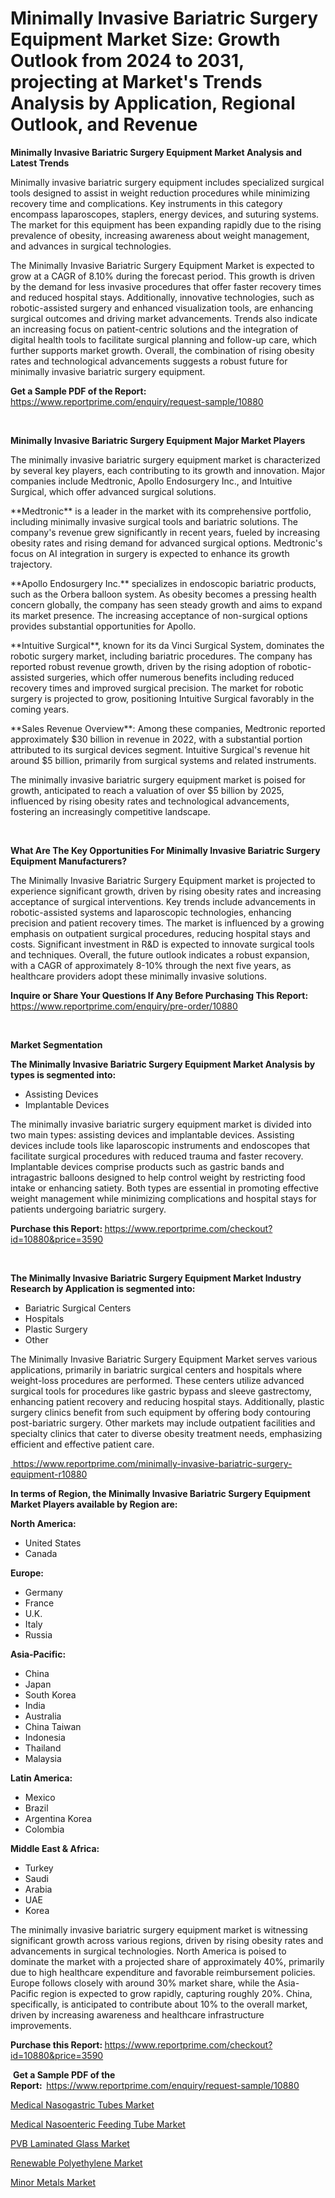 <p><h1>Minimally Invasive Bariatric Surgery Equipment Market Size: Growth Outlook from 2024 to 2031, projecting at Market's Trends Analysis by Application, Regional Outlook, and Revenue</h1></p><p><strong>Minimally Invasive Bariatric Surgery Equipment Market Analysis and Latest Trends</strong></p>
<p><p>Minimally invasive bariatric surgery equipment includes specialized surgical tools designed to assist in weight reduction procedures while minimizing recovery time and complications. Key instruments in this category encompass laparoscopes, staplers, energy devices, and suturing systems. The market for this equipment has been expanding rapidly due to the rising prevalence of obesity, increasing awareness about weight management, and advances in surgical technologies.</p><p>The Minimally Invasive Bariatric Surgery Equipment Market is expected to grow at a CAGR of 8.10% during the forecast period. This growth is driven by the demand for less invasive procedures that offer faster recovery times and reduced hospital stays. Additionally, innovative technologies, such as robotic-assisted surgery and enhanced visualization tools, are enhancing surgical outcomes and driving market advancements. Trends also indicate an increasing focus on patient-centric solutions and the integration of digital health tools to facilitate surgical planning and follow-up care, which further supports market growth. Overall, the combination of rising obesity rates and technological advancements suggests a robust future for minimally invasive bariatric surgery equipment.</p></p>
<p><strong>Get a Sample PDF of the Report:&nbsp;</strong> <a href="https://www.reportprime.com/enquiry/request-sample/10880">https://www.reportprime.com/enquiry/request-sample/10880</a></p>
<p>&nbsp;</p>
<p><strong>Minimally Invasive Bariatric Surgery Equipment Major Market Players</strong></p>
<p><p>The minimally invasive bariatric surgery equipment market is characterized by several key players, each contributing to its growth and innovation. Major companies include Medtronic, Apollo Endosurgery Inc., and Intuitive Surgical, which offer advanced surgical solutions.</p><p>**Medtronic** is a leader in the market with its comprehensive portfolio, including minimally invasive surgical tools and bariatric solutions. The company's revenue grew significantly in recent years, fueled by increasing obesity rates and rising demand for advanced surgical options. Medtronic's focus on AI integration in surgery is expected to enhance its growth trajectory.</p><p>**Apollo Endosurgery Inc.** specializes in endoscopic bariatric products, such as the Orbera balloon system. As obesity becomes a pressing health concern globally, the company has seen steady growth and aims to expand its market presence. The increasing acceptance of non-surgical options provides substantial opportunities for Apollo.</p><p>**Intuitive Surgical**, known for its da Vinci Surgical System, dominates the robotic surgery market, including bariatric procedures. The company has reported robust revenue growth, driven by the rising adoption of robotic-assisted surgeries, which offer numerous benefits including reduced recovery times and improved surgical precision. The market for robotic surgery is projected to grow, positioning Intuitive Surgical favorably in the coming years.</p><p>**Sales Revenue Overview**: Among these companies, Medtronic reported approximately $30 billion in revenue in 2022, with a substantial portion attributed to its surgical devices segment. Intuitive Surgical's revenue hit around $5 billion, primarily from surgical systems and related instruments.</p><p>The minimally invasive bariatric surgery equipment market is poised for growth, anticipated to reach a valuation of over $5 billion by 2025, influenced by rising obesity rates and technological advancements, fostering an increasingly competitive landscape.</p></p>
<p>&nbsp;</p>
<p><strong>What Are The Key Opportunities For Minimally Invasive Bariatric Surgery Equipment Manufacturers?</strong></p>
<p><p>The Minimally Invasive Bariatric Surgery Equipment market is projected to experience significant growth, driven by rising obesity rates and increasing acceptance of surgical interventions. Key trends include advancements in robotic-assisted systems and laparoscopic technologies, enhancing precision and patient recovery times. The market is influenced by a growing emphasis on outpatient surgical procedures, reducing hospital stays and costs. Significant investment in R&D is expected to innovate surgical tools and techniques. Overall, the future outlook indicates a robust expansion, with a CAGR of approximately 8-10% through the next five years, as healthcare providers adopt these minimally invasive solutions.</p></p>
<p><strong>Inquire or Share Your Questions If Any Before Purchasing This Report:</strong> <a href="https://www.reportprime.com/enquiry/pre-order/10880">https://www.reportprime.com/enquiry/pre-order/10880</a></p>
<p>&nbsp;</p>
<p><strong>Market Segmentation</strong></p>
<p><strong>The Minimally Invasive Bariatric Surgery Equipment Market Analysis by types is segmented into:</strong></p>
<p><ul><li>Assisting Devices</li><li>Implantable Devices</li></ul></p>
<p><p>The minimally invasive bariatric surgery equipment market is divided into two main types: assisting devices and implantable devices. Assisting devices include tools like laparoscopic instruments and endoscopes that facilitate surgical procedures with reduced trauma and faster recovery. Implantable devices comprise products such as gastric bands and intragastric balloons designed to help control weight by restricting food intake or enhancing satiety. Both types are essential in promoting effective weight management while minimizing complications and hospital stays for patients undergoing bariatric surgery.</p></p>
<p><strong>Purchase this Report:&nbsp;</strong><a href="https://www.reportprime.com/checkout?id=10880&price=3590">https://www.reportprime.com/checkout?id=10880&price=3590</a></p>
<p>&nbsp;</p>
<p><strong>The Minimally Invasive Bariatric Surgery Equipment Market Industry Research by Application is segmented into:</strong></p>
<p><ul><li>Bariatric Surgical Centers</li><li>Hospitals</li><li>Plastic Surgery</li><li>Other</li></ul></p>
<p><p>The Minimally Invasive Bariatric Surgery Equipment Market serves various applications, primarily in bariatric surgical centers and hospitals where weight-loss procedures are performed. These centers utilize advanced surgical tools for procedures like gastric bypass and sleeve gastrectomy, enhancing patient recovery and reducing hospital stays. Additionally, plastic surgery clinics benefit from such equipment by offering body contouring post-bariatric surgery. Other markets may include outpatient facilities and specialty clinics that cater to diverse obesity treatment needs, emphasizing efficient and effective patient care.</p></p>
<p><a href="https://www.reportprime.com/minimally-invasive-bariatric-surgery-equipment-r10880">&nbsp;https://www.reportprime.com/minimally-invasive-bariatric-surgery-equipment-r10880</a></p>
<p><strong>In terms of Region, the Minimally Invasive Bariatric Surgery Equipment Market Players available by Region are:</strong></p>
<p>
    <p> <strong> North America: </strong>
        <ul>
            <li>United States</li>
            <li>Canada</li>
        </ul>
        </p> 
    <p> <strong> Europe: </strong>
        <ul>
            <li>Germany</li>
            <li>France</li>
            <li>U.K.</li>
            <li>Italy</li>
            <li>Russia</li>
        </ul>
        </p> 
    <p> <strong> Asia-Pacific: </strong>
        <ul>
            <li>China</li>
            <li>Japan</li>
            <li>South Korea</li>
            <li>India</li>
            <li>Australia</li>
            <li>China Taiwan</li>
            <li>Indonesia</li>
            <li>Thailand</li>
            <li>Malaysia</li>
        </ul>
        </p> 
    <p> <strong> Latin America: </strong>
        <ul>
            <li>Mexico</li>
            <li>Brazil</li>
            <li>Argentina Korea</li>
            <li>Colombia</li>
        </ul>
        </p> 
    <p> <strong> Middle East & Africa: </strong>
        <ul>
            <li>Turkey</li>
            <li>Saudi</li>
            <li>Arabia</li>
            <li>UAE</li>
            <li>Korea</li>
        </ul>
    </p>
    </p>
<p><p>The minimally invasive bariatric surgery equipment market is witnessing significant growth across various regions, driven by rising obesity rates and advancements in surgical technologies. North America is poised to dominate the market with a projected share of approximately 40%, primarily due to high healthcare expenditure and favorable reimbursement policies. Europe follows closely with around 30% market share, while the Asia-Pacific region is expected to grow rapidly, capturing roughly 20%. China, specifically, is anticipated to contribute about 10% to the overall market, driven by increasing awareness and healthcare infrastructure improvements.</p></p>
<p><strong>Purchase this Report: </strong><a href="https://www.reportprime.com/checkout?id=10880&price=3590">https://www.reportprime.com/checkout?id=10880&price=3590</a></p>
<p>&nbsp;<strong>Get a Sample PDF of the Report:&nbsp;&nbsp;</strong><a href="https://www.reportprime.com/enquiry/request-sample/10880">https://www.reportprime.com/enquiry/request-sample/10880</a></p>
<p><strong></strong></p>
<p><p><a href="https://medium.com/@felipestehr/medical-nasogastric-tubes-market-size-share-analysis-growth-trends-forecast-2024-2031-15a5805acdf4">Medical Nasogastric Tubes Market</a></p><p><a href="https://medium.com/@felipestehr/this-report-on-medical-nasoenteric-feeding-tube-market-is-a-comprehensive-analysis-of-market-f419d3d451e3">Medical Nasoenteric Feeding Tube Market</a></p><p><a href="https://www.linkedin.com/pulse/what-innovations-market-trends-shaping-pvb-laminated-jh01e?trackingId=2e5VAPafRy%2BnkYbSMTkbKA%3D%3D">PVB Laminated Glass Market</a></p><p><a href="https://issuu.com/reportprime-2/docs/renewable-polyethylene-market-size-_cc305d58dae6da">Renewable Polyethylene Market</a></p><p><a href="https://www.linkedin.com/pulse/minor-metals-market-size-share-analysis-growth-trends-htq5e?trackingId=r9nCWh%2FsSXeeaAttNyyVzA%3D%3D">Minor Metals Market</a></p></p>